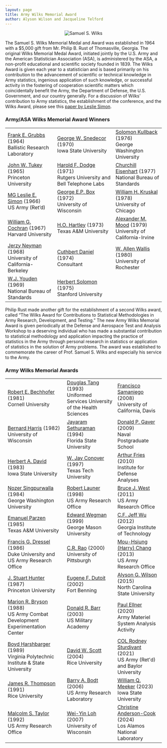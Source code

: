 ```yaml
---
layout: page
title: Army Wilks Memorial Award
author: Alyson Wilson and Jacqueline Telford
---
```

<p align="center">
<img src="https://alysongwilson.github.io/ACAS/wilks.jpg" alt="Samuel S. Wilks">
</p>

The Samuel S. Wilks Memorial Medal and Award was established in 1964 with a $5,000 gift from Mr. Philip B. Rust of Thomasville, Georgia. The original Wilks Memorial Medal Award, initiated jointly by the U.S. Army and the American Statistician Association (ASA), is administered by the ASA, a non-profit educational and scientific society founded in 1839. The Wilks Award is given each year to a statistician and is based primarily on his contribution to the advancement of scientific or technical knowledge in Army statistics, ingenious application of such knowledge, or successful activity in the fostering of cooperation scientific matters which coincidentally benefit the Army, the Department of Defense, the U.S. Government, and our country generally. For a discussion of Wilks' contribution to Army statistics, the establishment of the conference, and the Wilks Award, please see this [paper by Leslie Simon](https://alysongwilson.github.io/ACAS/WilksPhotos/DOE10Simon.pdf).


### Army/ASA Wilks Memorial Award Winners

<div align="center">
					<table class="table table-striped">
						<tbody>
							<tr>
								<td><a href="https://alysongwilson.github.io/ACAS/WilksPhotos/Grubbs.jpg">Frank E. Grubbs</a> (1964)<br>Ballistic Research Laboratory</td>
								<td><a href="https://alysongwilson.github.io/ACAS/WilksPhotos/Snedecor4.jpg">George W. Snedecor</a> (1970)<br>Iowa State University</td>
								<td><a href="https://alysongwilson.github.io/ACAS/WilksPhotos/Kullback4.jpg">Solomon Kullback</a> (1976)<br>George Washington University</td>
							</tr>
							<tr>
								<td><a href="https://alysongwilson.github.io/ACAS/WilksPhotos/Tukey2.jpg">John W. Tukey</a> (1965)<br>Princeton University</td>
								<td><a href="https://alysongwilson.github.io/ACAS/WilksPhotos/Dodge.jpg">Harold F. Dodge</a> (1971)<br>Rutgers University and Bell Telephone Labs</td>
								<td><a href="https://alysongwilson.github.io/ACAS/WilksPhotos/Eisenhart.jpg">Churchill Eisenhart</a> (1977)<br>National Bureau of Standards</td>
							</tr>
							<tr>
								<td><a href="https://alysongwilson.github.io/ACAS/WilksPhotos/Simon4.jpg">MG Leslie E. Simon</a> (1966)<br>US Army (Ret’d)</td>
								<td><a href="https://alysongwilson.github.io/ACAS/WilksPhotos/Box.jpg">George E.P. Box</a> (1972)<br>University of Wisconsin</td>
								<td><a href="https://alysongwilson.github.io/ACAS/WilksPhotos/Kruskal.jpg">William H. Kruskal</a> (1978)<br>University of Chicago</td>
							</tr>
				<tr>
								<td><a href="https://alysongwilson.github.io/ACAS/WilksPhotos/Cochran.jpg">William G. Cochran</a> (1967)<br>Harvard University</td>
					<td><a href="https://alysongwilson.github.io/ACAS/WilksPhotos/Hartley4.jpg">H.O. Hartley</a> (1973)<br>Texas A&M University</td>
								<td><a href="https://alysongwilson.github.io/ACAS/WilksPhotos/Mood4.jpg">Alexander M. Mood</a> (1979)<br>University of California-Irvine</td>
							</tr>
							<tr>
								<td><a href="https://alysongwilson.github.io/ACAS/WilksPhotos/Neyman.jpg">Jerzy Neyman</a> (1968)<br>University of California-Berkeley</td>
								<td><a href="https://alysongwilson.github.io/ACAS/WilksPhotos/Daniel4.jpg">Cuthbert Daniel</a> (1974)<br>Consultant</td>
								<td><a href="https://alysongwilson.github.io/ACAS/WilksPhotos/Wallis2.jpg">W. Allen Wallis</a> (1980)<br>University of Rochester</td>
							</tr>
							<tr>
								<td><a href="https://alysongwilson.github.io/ACAS/WilksPhotos/Youden2.jpg">W.J. Youden</a> (1969)<br>National Bureau of Standards</td>
								<td><a href="https://alysongwilson.github.io/ACAS/WilksPhotos/Solomon4.jpg">Herbert Solomon</a> (1975)<br>Stanford University</td>
								<td></td>
							</tr>
						</tbody>
					</table>
</div>


Philip Rust made another gift for the establishment of a second Wilks award, called “The Wilks Award for Contributions to Statistical Methodologies in Army Research, Development, and Testing.” The new Army Wilks Memorial Award is given periodically at the Defense and Aerospace Test and Analysis Workshop to a deserving individual who has made a substantial contribution to statistical methodology and application impacting the practice of statistics in the Army through personal research in statistics or application of statistics in the solution of Army problems. The award was established to commemorate the career of Prof. Samuel S. Wilks and especially his service to the Army.


### Army Wilks Memorial Awards

<div align="center">
<table class="table table-striped">
<tbody>
<tr>
<td><a href="https://alysongwilson.github.io/ACAS/WilksPhotos/Bechhofer4.jpg">Robert E. Bechhofer</a> (1981)<br>Cornell University</td>
<td><a href="https://alysongwilson.github.io/ACAS/WilksPhotos/Tang2.jpg">Douglas Tang</a> (1993)<br>Uniformed Services University of the Health Sciences</td>
<td><a href="https://alysongwilson.github.io/ACAS/WilksPhotos/Samaniego2.jpg">Francisco Samaniego</a> (2008)<br>University of California, Davis</td>
</tr>
<tr>
<td><a href="https://alysongwilson.github.io/ACAS/WilksPhotos/Harris4.jpg">Bernard Harris</a> (1982)<br>University of Wisconsin</td>
<td><a href="https://alysongwilson.github.io/ACAS/WilksPhotos/Sethuraman3.jpg">Jayaram Sethuraman</a> (1994)<br>Florida State University</td>
<td><a href="https://alysongwilson.github.io/ACAS/WilksPhotos/Gaver.jpg">Donald P. Gaver</a> (2009)<br>Naval Postgraduate School</td>
</tr>
<tr>
<td><a href="https://alysongwilson.github.io/ACAS/WilksPhotos/David4.jpg">Herbert A. David</a> (1983)<br>Iowa State University</td>
<td><a href="https://alysongwilson.github.io/ACAS/WilksPhotos/Conover2.jpg">W. Jay Conover</a> (1997)<br>Texas Tech University</td>
<td><a href="https://alysongwilson.github.io/ACAS/WilksPhotos/Fries4.jpg">Arthur Fries</a> (2010)<br>Institute for Defense Analyses</td>
</tr>
<tr>
<td><a href="https://alysongwilson.github.io/ACAS/WilksPhotos/Singpurwalla2.jpg">Nozer Singpurwalla</a> (1984)<br>George Washington University</td>
<td><a href="https://alysongwilson.github.io/ACAS/WilksPhotos/Launer4.jpg">Robert Launer</a> (1998)<br>US Army Research Office</td>
<td><a href="https://alysongwilson.github.io/ACAS/WilksPhotos/West.jpg">Bruce J. West</a> (2011)<br>US Army Research Office</td>
</tr>
<tr>
<td><a href="https://alysongwilson.github.io/ACAS/WilksPhotos/Parzen.jpg">Emanuel Parzen</a> (1985)<br>Texas A&M University</td>
<td><a href="https://alysongwilson.github.io/ACAS/WilksPhotos/Wegman3.jpg">Edward Wegman</a> (1999)<br>George Mason University</td>
<td><a href="https://alysongwilson.github.io/ACAS/WilksPhotos/Wu.jpg">C.F. Jeff Wu</a> (2012)<br>Georgia Institute of Technology</td>
</tr>
<tr>
<td><a href="https://alysongwilson.github.io/ACAS/WilksPhotos/Dressel4.jpg">Francis G. Dressel</a> (1986)<br>Duke University and US Army Research Office</td>
<td><a href="https://alysongwilson.github.io/ACAS/WilksPhotos/Rao4.jpg">C.R. Rao</a> (2000)<br>University of Pittsburgh</td>
<td><a href="https://alysongwilson.github.io/ACAS/WilksPhotos/Chang.jpg">Mou-Hsiung (Harry) Chang</a> (2013)<br>US Army Research Office</td>
</tr>
<tr>
<td><a href="https://alysongwilson.github.io/ACAS/WilksPhotos/Hunter.jpg">J. Stuart Hunter</a> (1987)<br>Princeton University</td>
<td><a href="https://alysongwilson.github.io/ACAS/WilksPhotos/GeneDutoit.pdf">Eugene F. Dutoit</a> (2002)<br>Fort Benning</td>
<td><a href="https://alysongwilson.github.io/ACAS/WilksPhotos/Wilson4.jpg">Alyson G. Wilson</a> (2015)<br>North Carolina State University</td>
</tr>	
<tr>
<td><a href="https://alysongwilson.github.io/ACAS/WilksPhotos/Bryson4.jpg">Marion R. Bryson</a> (1988)<br>US Army Combat Development Experimentation Center</td>
<td><a href="https://alysongwilson.github.io/ACAS/WilksPhotos/Barr4.jpg">Donald R. Barr</a> (2003)<br>US Military Academy</td>
<td><a href="https://alysongwilson.github.io/ACAS/WilksPhotos/Ellner4.jpg">Paul Ellner</a> (2020)<br>Army Materiel System Analysis Activity</td>
</tr>	
<tr>
<td><a href="https://alysongwilson.github.io/ACAS/WilksPhotos/Harshbarger3.jpg">Boyd Harshbarger</a> (1989)<br>Virginia Polytechnic Institute & State University</td>
<td><a href="https://alysongwilson.github.io/ACAS/WilksPhotos/Scott.jpg">David W. Scott</a> (2004)<br>Rice University</td>
<td><a href="https://alysongwilson.github.io/ACAS/WilksPhotos/Sturdivant.jpg">COL Rodney Sturdivant</a> (2021)<br>US Army (Ret'd) and Baylor University</td>
</tr>	
<tr>
<td><a href="https://alysongwilson.github.io/ACAS/WilksPhotos/Thompson2.jpg">James R. Thompson</a> (1991)<br>Rice University</td>
<td><a href="https://alysongwilson.github.io/ACAS/WilksPhotos/Bodt2.jpg">Barry A. Bodt</a> (2006)<br>US Army Research Laboratory</td>
<td><a href="https://alysongwilson.github.io/ACAS/WilksPhotos/MeekerDetail">William Q. Meeker</a> (2023)<br>Iowa State University</td>
</tr>	
<tr>
<td><a href="https://alysongwilson.github.io/ACAS/WilksPhotos/Taylor4.jpg">Malcolm S. Taylor</a> (1992)<br>US Army Research Office</td>
<td><a href="https://alysongwilson.github.io/ACAS/WilksPhotos/Loh.jpg">Wei-Yin Loh</a> (2007)<br>University of Wisconsin</td>
<td><a href="https://alysongwilson.github.io/ACAS/WilksPhotos/CMACDetail">Christine Anderson-Cook</a> (2024)<br>Los Alamos National Laboratory</td>
</tr>	
</tbody>
</table>
</div>

